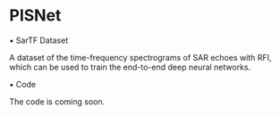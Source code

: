 # PISNet
▪ SarTF Dataset

A dataset of the time-frequency spectrograms of SAR echoes with RFI, which can be used to train the end-to-end deep neural networks.

▪ Code

The code is coming soon.
